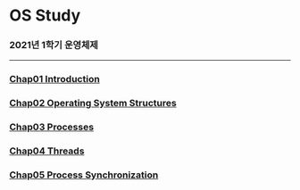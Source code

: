 # OS Study

### 2021년 1학기 운영체제

---

### [Chap01 Introduction]()

### [Chap02 Operating System Structures]()

### [Chap03 Processes]()

### [Chap04 Threads]()

### [Chap05 Process Synchronization]()

